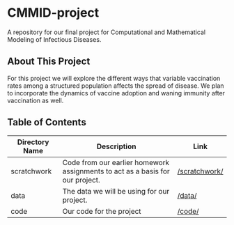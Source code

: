 # CMMID-project
A repository for our final project for Computational and Mathematical Modeling of Infectious Diseases.

## About This Project
For this project we will explore the different ways that variable vaccination rates among a structured population affects the spread of disease. We plan to incorporate the dynamics of vaccine adoption and waning immunity after vaccination as well. 

## Table of Contents
|Directory Name|Description|Link|
|--------------|-----------|----|
|scratchwork|Code from our earlier homework assignments to act as a basis for our project.|[/scratchwork/](/scratchwork)|
|data|The data we will be using for our project.|[/data/](/data)|
|code|Our code for the project|[/code/](/code)| 
